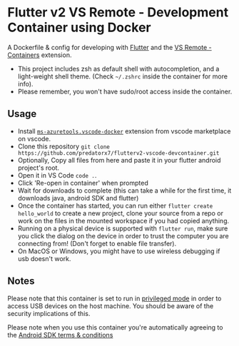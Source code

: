 # Flutter v2 VS Remote - Development Container using Docker

A Dockerfile & config for developing with [Flutter](https://flutter.dev/) and 
the [VS Remote - Containers](https://code.visualstudio.com/docs/remote/containers) 
extension. 

- This project includes zsh as default shell with autocompletion, and a light-weight shell theme. (Check `~/.zshrc` inside the container for more info).
- Please remember, you won't have sudo/root access inside the container.

## Usage

* Install [`ms-azuretools.vscode-docker`](https://marketplace.visualstudio.com/items?itemName=ms-azuretools.vscode-docker) extension from vscode marketplace on vscode.
* Clone this repository `git clone https://github.com/predatorx7/flutterv2-vscode-devcontainer.git`
* Optionally, Copy all files from here and paste it in your flutter android project's root. 
* Open it in VS Code `code .`. 
* Click 'Re-open in container' when prompted
* Wait for downloads to complete (this can take a while for the first time, it downloads java, android SDK
and flutter)
* Once the container has started, you can run either `flutter create hello_world` to create a 
new project, clone your source from a repo or work on the files in the mounted workspace if you had copied anything.
* Running on a physical device is supported with `flutter run`, make sure you click the 
dialog on the device in order to trust the computer you are connecting from! (Don't forget to enable file transfer).
* On MacOS or Windows, you might have to use wireless debugging if usb doesn't work.

## Notes

Please note that this container is set to run in 
[privileged mode](https://docs.docker.com/engine/reference/run/#runtime-privilege-and-linux-capabilities) 
in order to access USB devices on the host machine. You should be aware of the security 
implications of this.

Please note when you use this container you're automatically agreeing to the 
[Android SDK terms & conditions](https://developer.android.com/studio/terms)
